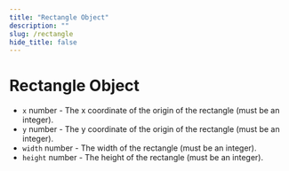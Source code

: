 ```yaml
---
title: "Rectangle Object"
description: ""
slug: /rectangle
hide_title: false
---
```


# Rectangle Object

* `x` number - The x coordinate of the origin of the rectangle (must be an integer).
* `y` number - The y coordinate of the origin of the rectangle (must be an integer).
* `width` number - The width of the rectangle (must be an integer).
* `height` number - The height of the rectangle (must be an integer).

